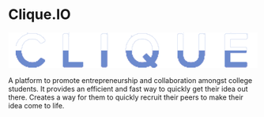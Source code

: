 # Clique.IO
![Clique IO](authorize_main/static/authorize_main/clique_logo.png)


A platform to promote entrepreneurship and collaboration amongst college students. It provides an efficient and fast way to quickly get their idea out there. Creates a way for them to quickly recruit their peers to make their idea come to life. 
